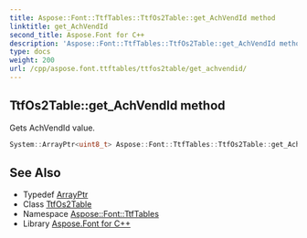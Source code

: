 ```yaml
---
title: Aspose::Font::TtfTables::TtfOs2Table::get_AchVendId method
linktitle: get_AchVendId
second_title: Aspose.Font for C++
description: 'Aspose::Font::TtfTables::TtfOs2Table::get_AchVendId method. Gets AchVendId value in C++.'
type: docs
weight: 200
url: /cpp/aspose.font.ttftables/ttfos2table/get_achvendid/
---
```

## TtfOs2Table::get_AchVendId method


Gets AchVendId value.

```cpp
System::ArrayPtr<uint8_t> Aspose::Font::TtfTables::TtfOs2Table::get_AchVendId() const
```

## See Also

* Typedef [ArrayPtr](../../../system/arrayptr/)
* Class [TtfOs2Table](../)
* Namespace [Aspose::Font::TtfTables](../../)
* Library [Aspose.Font for C++](../../../)
